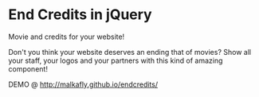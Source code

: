 End Credits in jQuery
==========

Movie and credits for your website!

Don't you think your website deserves an ending that  of movies? Show all your staff, your logos and your partners with this kind of amazing component!

DEMO @ http://malkafly.github.io/endcredits/
